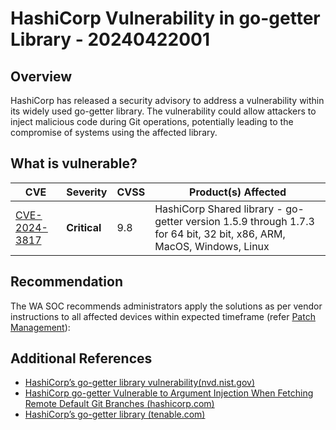 # HashiCorp Vulnerability in go-getter Library - 20240422001

## Overview

HashiCorp has released a security advisory to address a vulnerability within its widely used go-getter library. The vulnerability could allow attackers to inject malicious code during Git operations, potentially leading to the compromise of systems using the affected library.

## What is vulnerable?

| CVE                                                             | Severity     | CVSS | Product(s) Affected                                                                                                  |
| --------------------------------------------------------------- | ------------ | ---- | -------------------------------------------------------------------------------------------------------------------- |
| [CVE-2024-3817](https://nvd.nist.gov/vuln/detail/CVE-2024-3817) | **Critical** | 9.8  | HashiCorp Shared library - go-getter version 1.5.9 through 1.7.3 for 64 bit, 32 bit, x86, ARM, MacOS, Windows, Linux |

## Recommendation

The WA SOC recommends administrators apply the solutions as per vendor instructions to all affected devices within expected timeframe (refer [Patch Management](../guidelines/patch-management.md)):

## Additional References

- [HashiCorp’s go-getter library vulnerability(nvd.nist.gov)](https://nvd.nist.gov/vuln/detail/CVE-2024-3817)
- [HashiCorp go-getter Vulnerable to Argument Injection When Fetching Remote Default Git Branches (hashicorp.com)](https://discuss.hashicorp.com/t/hcsec-2024-09-hashicorp-go-getter-vulnerable-to-argument-injection-when-fetching-remote-default-git-branches/66040)
- [HashiCorp’s go-getter library (tenable.com)](https://www.tenable.com/cve/CVE-2024-3817)
